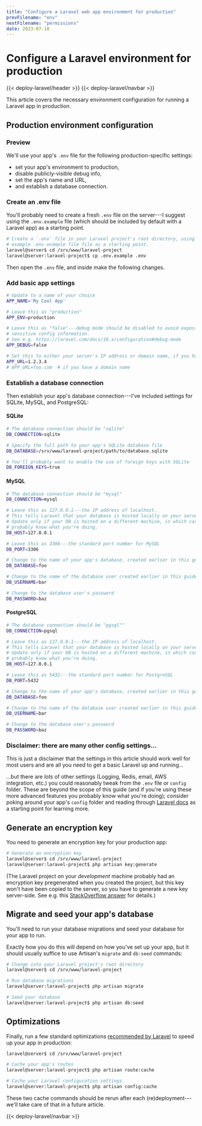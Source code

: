 ```yaml
---
title: "Configure a Laravel web app environment for production"
prevFilename: "env"
nextFilename: "permissions"
date: 2023-07-18
---
```


# Configure a Laravel environment for production

{{< deploy-laravel/header >}}
{{< deploy-laravel/navbar >}}

This article covers the necessary environment configuration for running a Laravel app in production.

## Production environment configuration

### Preview

We'll use your app's `.env` file for the following production-specific settings:

- set your app's environment to production,
- disable publicly-visible debug info,
- set the app's name and URL,
- and establish a database connection.

### Create an .env file

You'll probably need to create a fresh `.env` file on the server---I suggest using the `.env.example` file (which should be included by default with a Laravel app) as a starting point.

```bash
# Create a `.env` file in your Laravel project's root directory, using the
# example .env.example file file as a starting point.
laravel@server$ cd /srv/www/laravel-project
laravel@server:laravel-project$ cp .env.example .env
```

Then open the `.env` file, and inside make the following changes.

### Add basic app settings

```bash
# Update to a name of your choice
APP_NAME='My Cool App'

# Leave this as "production"
APP_ENV=production

# Leave this as "false"---debug mode should be disabled to avoid exposing
# sensitive config information.
# See e.g. https://laravel.com/docs/10.x/configuration#debug-mode
APP_DEBUG=false

# Set this to either your server's IP address or domain name, if you have one.
APP_URL=1.2.3.4
# APP_URL=foo.com  # if you have a domain name
```

### Establish a database connection

Then establish your app's database connection---I've included settings for SQLite, MySQL, and PostgreSQL:

#### SQLite

```bash
# The database connection should be "sqlite"
DB_CONNECTION=sqlite

# Specify the full path to your app's SQLite database file
DB_DATABASE=/srv/www/laravel-project/path/to/database.sqlite

# You'll probably want to enable the use of foreign keys with SQLite
DB_FOREIGN_KEYS=true
```

#### MySQL

```bash
# The database connection should be "mysql"
DB_CONNECTION=mysql

# Leave this as 127.0.0.1---the IP address of localhost.
# This tells Laravel that your database is hosted locally on your server.
# Update only if your DB is hosted on a different machine, in which case you
# probably know what you're doing.
DB_HOST=127.0.0.1

# Leave this as 3306---the standard port number for MySQL
DB_PORT=3306

# Change to the name of your app's database, created earlier in this guide
DB_DATABASE=foo

# Change to the name of the database user created earlier in this guide
DB_USERNAME=bar

# Change to the database user's password
DB_PASSWORD=baz
```

#### PostgreSQL

```bash
# The database connection should be "pgsql""
DB_CONNECTION=pgsql

# Leave this as 127.0.0.1---the IP address of localhost.
# This tells Laravel that your database is hosted locally on your server.
# Update only if your DB is hosted on a different machine, in which case you
# probably know what you're doing.
DB_HOST=127.0.0.1

# Leave this as 5432---the standard port number for PostgreSQL
DB_PORT=5432

# Change to the name of your app's database, created earlier in this guide
DB_DATABASE=foo

# Change to the name of the database user created earlier in this guide
DB_USERNAME=bar

# Change to the database user's password
DB_PASSWORD=baz
```

### Disclaimer: there are many other config settings...

This is just a disclaimer that the settings in this article should work well for most users and are all you need to get a basic Laravel up and running...

...but there are *lots* of other settings (Logging, Redis, email, AWS integration, etc.) you could reasonably tweak from the `.env` file or `config` folder.
These are beyond the scope of this guide (and if you're using these more advanced features you probably know what you're doing); consider poking around your app's `config` folder and reading through [Laravel docs](https://laravel.com/docs/10.x/configuration) as a starting point for learning more.

## Generate an encryption key

You need to generate an encryption key for your production app:

```bash
# Generate an encryption key
laravel@server$ cd /srv/www/laravel-project
laravel@server:laravel-project$ php artisan key:generate
```

(The Laravel project on your *development* machine probably had an encryption key pregenerated when you created the project, but this key won't have been copied to the server, so you have to generate a new key server-side. See e.g. this [StackOverflow answer](https://stackoverflow.com/a/33370272) for details.)

## Migrate and seed your app's database

You'll need to run your database migrations and seed your database for your app to run.

Exactly how you do this will depend on how you've set up your app, but it should usually suffice to use Artisan's `migrate` and `db:seed` commands:

```bash
# Change into your Laravel project's root directory
laravel@server$ cd /srv/www/laravel-project

# Run database migrations
laravel@server:laravel-project$ php artisan migrate

# Seed your database
laravel@server:laravel-project$ php artisan db:seed
```

## Optimizations

Finally, run a few standard optimizations [recommended by Laravel](https://laravel.com/docs/10.x/deployment#optimization) to speed up your app in production:

```bash
laravel@server$ cd /srv/www/laravel-project

# Cache your app's routes
laravel@server:laravel-project$ php artisan route:cache

# Cache your Laravel configuration settings
laravel@server:laravel-project$ php artisan config:cache
```

These two cache commands should be rerun after each (re)deployment---we'll take care of that in a future article.

{{< deploy-laravel/navbar >}}
